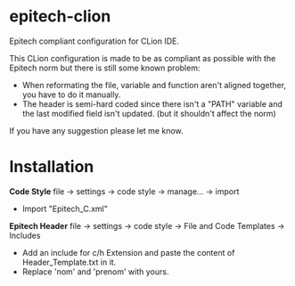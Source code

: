 # epitech-clion
Epitech compliant configuration for CLion IDE.

This CLion configuration is made to be as compliant as possible with the Epitech norm but there is still some known problem:
- When reformating the file, variable and function aren't aligned together, you have to do it manually.
- The header is semi-hard coded since there isn't a "PATH" variable and the last modified field isn't updated. (but it shouldn't affect the norm)

If you have any suggestion please let me know.

# Installation
**Code Style**
file -> settings -> code style -> manage... -> import
- Import "Epitech_C.xml"

**Epitech Header**
file -> settings -> code style -> File and Code Templates -> Includes
- Add an include for c/h Extension and paste the content of Header_Template.txt in it.
- Replace 'nom' and 'prenom' with yours.

